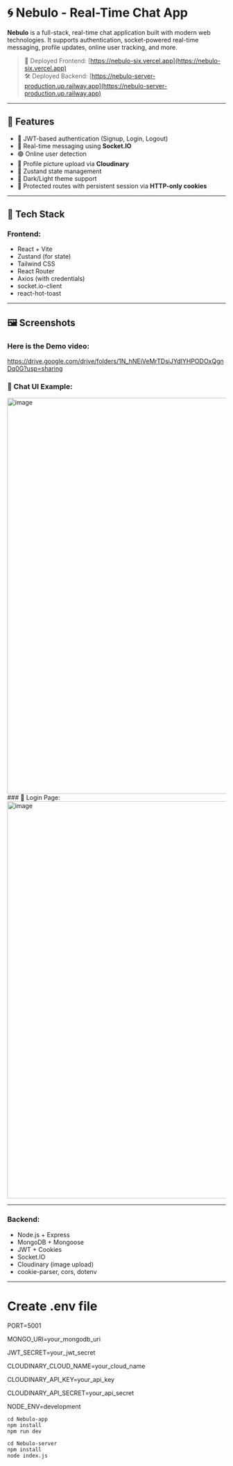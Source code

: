 # 🌀 Nebulo - Real-Time Chat App

**Nebulo** is a full-stack, real-time chat application built with modern web technologies. It supports authentication, socket-powered real-time messaging, profile updates, online user tracking, and more.

> 💬 Deployed Frontend: [https://nebulo-six.vercel.app](https://nebulo-six.vercel.app)  
> 🛠️ Deployed Backend: [https://nebulo-server-production.up.railway.app](https://nebulo-server-production.up.railway.app)

---

## 🚀 Features

- 🔐 JWT-based authentication (Signup, Login, Logout)
- 📡 Real-time messaging using **Socket.IO**
- 🟢 Online user detection
- 👤 Profile picture upload via **Cloudinary**
- 🧠 Zustand state management
- 🎨 Dark/Light theme support
- 🧾 Protected routes with persistent session via **HTTP-only cookies**

---

## 🧱 Tech Stack

### Frontend:
- React + Vite
- Zustand (for state)
- Tailwind CSS
- React Router
- Axios (with credentials)
- socket.io-client
- react-hot-toast

---

## 🖼️ Screenshots

### Here is the Demo video:
https://drive.google.com/drive/folders/1N_hNEiVeMrTDsiJYdIYHPODOxQgnDq0G?usp=sharing
### 💬 Chat UI Example:
<img width="1919" height="911" alt="image" src="https://github.com/user-attachments/assets/62c9b131-82f6-47b3-babf-3c6553bc11d0" />
### 🔐 Login Page:
<img width="1919" height="914" alt="image" src="https://github.com/user-attachments/assets/4e5ddd5c-9866-4238-87d4-535c316d2b81" />

---

### Backend:
- Node.js + Express
- MongoDB + Mongoose
- JWT + Cookies
- Socket.IO
- Cloudinary (image upload)
- cookie-parser, cors, dotenv

---
# Create .env file
PORT=5001

MONGO_URI=your_mongodb_uri

JWT_SECRET=your_jwt_secret

CLOUDINARY_CLOUD_NAME=your_cloud_name

CLOUDINARY_API_KEY=your_api_key

CLOUDINARY_API_SECRET=your_api_secret

NODE_ENV=development

```
cd Nebulo-app
npm install
npm run dev

cd Nebulo-server
npm install
node index.js
```
